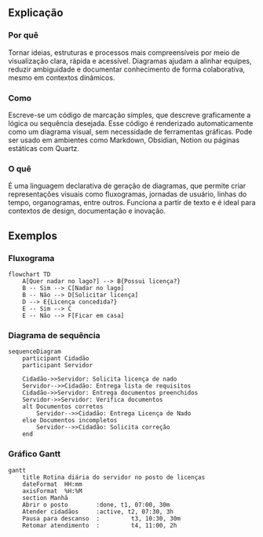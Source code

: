 ## Explicação
### Por quê
Tornar ideias, estruturas e processos mais compreensíveis por meio de visualização clara, rápida e acessível. Diagramas ajudam a alinhar equipes, reduzir ambiguidade e documentar conhecimento de forma colaborativa, mesmo em contextos dinâmicos.
### Como
Escreve-se um código de marcação simples, que descreve graficamente a lógica ou sequência desejada. Esse código é renderizado automaticamente como um diagrama visual, sem necessidade de ferramentas gráficas. Pode ser usado em ambientes como Markdown, Obsidian, Notion ou páginas estáticas com Quartz.
### O quê
É uma linguagem declarativa de geração de diagramas, que permite criar representações visuais como fluxogramas, jornadas de usuário, linhas do tempo, organogramas, entre outros. Funciona a partir de texto e é ideal para contextos de design, documentação e inovação.
## Exemplos
### Fluxograma
```mermaid
flowchart TD
    A[Quer nadar no lago?] --> B{Possui licença?}
    B -- Sim --> C[Nadar no lago]
    B -- Não --> D[Solicitar licença]
    D --> E{Licença concedida?}
    E -- Sim --> C
    E -- Não --> F[Ficar em casa]
```

### Diagrama de sequência

```mermaid
sequenceDiagram
    participant Cidadão
    participant Servidor

    Cidadão->>Servidor: Solicita licença de nado
    Servidor-->>Cidadão: Entrega lista de requisitos
    Cidadão->>Servidor: Entrega documentos preenchidos
    Servidor->>Servidor: Verifica documentos
    alt Documentos corretos
        Servidor-->>Cidadão: Entrega Licença de Nado
    else Documentos incompletos
        Servidor-->>Cidadão: Solicita correção
    end

```

### Gráfico Gantt

```mermaid
gantt
    title Rotina diária do servidor no posto de licenças
    dateFormat  HH:mm
    axisFormat  %H:%M
    section Manhã
    Abrir o posto        :done, t1, 07:00, 30m
    Atender cidadãos     :active, t2, 07:30, 3h
    Pausa para descanso  :         t3, 10:30, 30m
    Retomar atendimento  :         t4, 11:00, 2h

```
